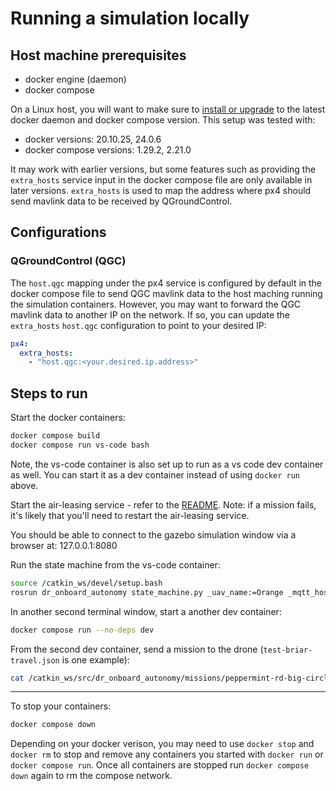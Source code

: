 # Running a simulation locally
## Host machine prerequisites
- docker engine (daemon)
- docker compose

On a Linux host, you will want to make sure to [install or upgrade](https://docs.docker.com/engine/install/ubuntu/#install-using-the-repository) to the latest docker daemon and docker compose version. This setup was tested with:
- docker versions: 20.10.25, 24.0.6
- docker compose versions: 1.29.2, 2.21.0

It may work with earlier versions, but some features such as providing the `extra_hosts` service input in the docker compose file are only available in later versions. `extra_hosts` is used to map the address where px4 should send mavlink data to be received by QGroundControl.

## Configurations
### QGroundControl (QGC)
The `host.qgc` mapping under the px4 service is configured by default in the docker compose file to send QGC mavlink data to the host maching running the simulation containers. However, you may want to forward the QGC mavlink data to another IP on the network. If so, you can update the `extra_hosts` `host.qgc` configuration to point to your desired IP:

```yaml
px4:
  extra_hosts:
    - "host.qgc:<your.desired.ip.address>"
```

## Steps to run
Start the docker containers:
```bash
docker compose build
docker compose run vs-code bash
```

Note, the vs-code container is also set up to run as a vs code dev container as well. You can start
it as a dev container instead of using `docker run` above.

Start the air-leasing service - refer to the [README](https://github.com/DroneResponse/microservice-air-lease/blob/main/README.md).
Note: if a mission fails, it's likely that you'll need to restart the air-leasing service.

You should be able to connect to the gazebo simulation window via a browser at: 127.0.0.1:8080

Run the state machine from the vs-code container:
```bash
source /catkin_ws/devel/setup.bash
rosrun dr_onboard_autonomy state_machine.py _uav_name:=Orange _mqtt_host:=mqtt _local_mqtt_host:=mqtt_local
```

In another second terminal window, start a another dev container:
```bash
docker compose run --no-deps dev
```

From the second dev container, send a mission to the drone (`test-briar-travel.json` is one example):
```bash
cat /catkin_ws/src/dr_onboard_autonomy/missions/peppermint-rd-big-circle.json | mosquitto_pub -h mqtt -t 'drone/Orange/mission-spec' -s
```

---

To stop your containers:
```bash
docker compose down
```

Depending on your docker verison, you may need to use `docker stop` and `docker rm` to stop and 
remove any containers you started with `docker run` or `docker compose run`. Once all containers are
stopped run `docker compose down` again to rm the compose network. 